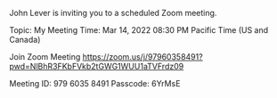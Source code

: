 John Lever is inviting you to a scheduled Zoom meeting.

Topic: My Meeting
Time: Mar 14, 2022 08:30 PM Pacific Time (US and Canada)

Join Zoom Meeting
https://zoom.us/j/97960358491?pwd=NlBhR3FKbFVkb2tGWG1WUU1aTVFrdz09

Meeting ID: 979 6035 8491
Passcode: 6YrMsE
